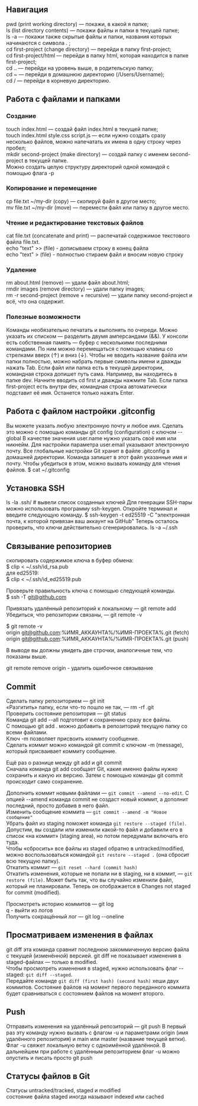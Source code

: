 ## Навигация

pwd (print working directory) — покажи, в какой я папке;  
ls (list directory contents) — покажи файлы и папки в текущей папке;  
ls -a — покажи также скрытые файлы и папки, названия которых начинаются с символа . ;  
cd first-project (change directory) — перейди в папку first-project;  
cd first-project/html — перейди в папку html, которая находится в папке first-project;  
cd .. — перейди на уровень выше, в родительскую папку;  
cd ~ — перейди в домашнюю директорию (/Users/Username);  
cd / — перейди в корневую директорию.

## Работа с файлами и папками

### Создание

touch index.html — создай файл index.html в текущей папке;  
touch index.html style.css script.js — если нужно создать сразу несколько файлов, можно напечатать их имена в одну строку через пробел;  
mkdir second-project (make directory) — создай папку с именем second-project в текущей папке.  
Можно создать целую структуру директорий одной командой с помощью флага -p  

### Копирование и перемещение

cp file.txt ~/my-dir (copy) — скопируй файл в другое место;  
mv file.txt ~/my-dir (move) — перемести файл или папку в другое место.  

### Чтение и редактирование текстовых файлов 

cat file.txt (concatenate and print) — распечатай содержимое текстового файла file.txt.  
echo "text" >> (file) - дописываем строку в конец файла    
echo "text" > (file) - полностью стираем файл и вносим новую строку  

### Удаление

rm about.html (remove) — удали файл about.html;  
rmdir images (remove directory) — удали папку images;  
rm -r second-project (remove + recursive) — удали папку second-project и всё, что она содержит.  

### Полезные возможности

Команды необязательно печатать и выполнять по очереди. Можно указать их списком — разделить двумя амперсандами (&&).
У консоли есть собственная память — буфер с несколькими последними командами. По ним можно перемещаться с помощью клавиш со стрелками вверх (↑) и вниз (↓).
Чтобы не вводить название файла или папки полностью, можно набрать первые символы имени и дважды нажать Tab. Если файл или папка есть в текущей директории, командная строка допишет путь сама.
Например, вы находитесь в папке dev. Начните вводить cd first и дважды нажмите Tab. Если папка first-project есть внутри dev, командная строка автоматически подставит её имя. Останется только нажать Enter.

## Работа с файлом настройки .gitconfig

Вы можете указать любую электронную почту и любое имя. Сделать это можно с помощью команды git config (configuration) с ключом --global
В качестве значения user.name нужно указать своё имя или никнейм. Для настройки параметра user.email указывают электронную почту.
Все глобальные настройки Git хранит в файле .gitconfig в домашней директории. Команда запишет в этот файл указанные имя и почту. Чтобы убедиться в этом, можно вызвать команду для чтения файлов.
$ cat ~/.gitconfig 

## Установка SSH

ls -la .ssh/ # вывели список созданных ключей
Для генерации SSH-пары можно использовать программу ssh-keygen. Откройте терминал и введите следующую команду.
$ ssh-keygen -t ed25519 -C "электронная почта, к которой привязан ваш аккаунт на GitHub"
Теперь осталось проверить, что ключи действительно сгенерировались.
ls -a ~/.ssh 

## Связывание репозиториев

скопировать содержимое ключа в буфер обмена:  
$ clip < ~/.ssh/id_rsa.pub  
для ed25519:  
$ clip < ~/.ssh/id_ed25519.pub  

Проверьте правильность ключа с помощью следующей команды.  
$ ssh -T git@github.com  

Привязать удалённый репозиторий к локальному — git remote add  
Убедиться, что репозитории связаны, — git remote -v  

$ git remote -v    
origin    git@github.com:%ИМЯ_АККАУНТА%/%ИМЯ-ПРОЕКТА%.git (fetch)  
origin    git@github.com:%ИМЯ_АККАУНТА%/%ИМЯ-ПРОЕКТА%.git (push)   

В выводе вы должны увидеть две строчки, аналогичные тем, что показаны выше.

git remote remove origin - удалить ошибочное связывание

## Commit

Сделать папку репозиторием — git init  
«Разгитить» папку, если что-то пошло не так, — rm -rf .git  
Проверить состояние репозитория — git status  
Команда git add --all подготовит к сохранению сразу все файлы.  
С помощью git add . можно добавить в репозиторий текущую папку со всеми файлами.  
Ключ -m позволяет присвоить коммиту сообщение.  
Сделать коммит можно командой git commit c ключом -m (message), который присваивает коммиту сообщение.  

Ещё раз о разнице между git add и git commit  
Сначала команда git add сообщает Git, какие именно файлы нужно сохранить и какую их версию. Затем с помощью команды git commit происходит само сохранение.  

Дополнить коммит новыми файлами — `git commit --amend --no-edit`. С опцией --amend команда commit не создаст новый коммит, а дополнит последний, просто добавив в него файл.    
Изменить сообщение коммита — `git commit --amend -m "Новое сообщение"`    
Убрать файл из staging поможет команда `git restore --staged (file)`. Допустим, вы создали или изменили какой-то файл и добавили его в список «на коммит» (staging area), но потом передумали включать его туда.  
Чтобы «сбросить» все файлы из staged обратно в untracked/modified, можно воспользоваться командой `git restore --staged .` (она сбросит всю текущую папку).  
Откатить коммит — `git reset --hard (commit hash)`      
Откатить изменения, которые не попали ни в staging, ни в коммит, — `git restore (file)`. Может быть так, что вы случайно изменили файл, который не планировали. Теперь он отображается в Changes not staged for commit (modified).    

Просмотреть историю коммитов — git log  
q - выйти из логов  
Получить сокращённый лог — git log --oneline   

## Просматриваем изменения в файлах  

git diff эта команда сравнит последнюю закоммиченную версию файла с текущей (изменённой) версией. git diff не показывает изменения в staged-файлах — только в modified.  
Чтобы просмотреть изменения в staged, нужно использовать флаг --staged: `git diff --staged`.  
Передайте команде `git diff (first hash) (second hash)` хеши двух коммитов. Состояние файлов на момент первого переданного коммита будет сравниваться с состоянием файлов на момент второго.  

## Push

Отправить изменения на удалённый репозиторий — git push
В первый раз эту команду нужно вызвать с флагом -u и параметрами origin (имя удалённого репозитория) и main или master (название текущей ветки). Флаг -u свяжет локальную ветку с одноимённой удалённой.
В дальнейшем при работе с удалённым репозиторием флаг -u можно опустить и писать просто git push


## Статусы файлов в Git  

Статусы untracked/tracked, staged и modified  
состояние файла staged иногда называют indexed или cached  

